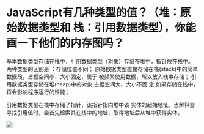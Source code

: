 # JavaScript有几种类型的值？（堆：原始数据类型和 栈：引用数据类型），你能画一下他们的内存图吗？

基本数据类型存储在栈中，引用数据类型（对象）存储在堆中，指针放在栈中。
两种类型的区别是 ：存储位置不同；
原始数据类型直接存储在栈(stack)中的简单数据段，占据空间小、大小固定，属于 被频繁使用数据，所以放入栈中存储；
引用数据类型存储在堆(heap)中的对象,占据空间大、大小不固 定,如果存储在栈中，将会影响程序运行的性能；

引用数据类型在栈中存储了指针，该指针指向堆中该 实体的起始地址。当解释器寻找引用值时，会首先检索其在栈中的地址，取得地址后从堆中获得实体。

![](http://img.blog.csdn.net/20161007143531197)
